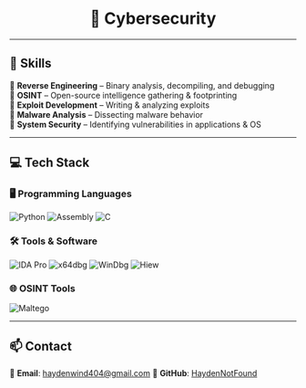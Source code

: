 <h1 align="center">🔐 Cybersecurity </h1>

---

## 🧩 Skills  
🔹 **Reverse Engineering** – Binary analysis, decompiling, and debugging  
🔹 **OSINT** – Open-source intelligence gathering & footprinting  
🔹 **Exploit Development** – Writing & analyzing exploits  
🔹 **Malware Analysis** – Dissecting malware behavior  
🔹 **System Security** – Identifying vulnerabilities in applications & OS  

---

## 💻 Tech Stack  

### 🖥️ Programming Languages  
![Python](https://img.shields.io/badge/Python-3776AB?style=for-the-badge&logo=python&logoColor=white)
![Assembly](https://img.shields.io/badge/Assembly-525252?style=for-the-badge&logo=windows&logoColor=white)
![C](https://img.shields.io/badge/C-A8B9CC?style=for-the-badge&logo=c&logoColor=black)


### 🛠️ Tools & Software  
![IDA Pro](https://img.shields.io/badge/IDA%20Pro-BC0030?style=for-the-badge&logo=probot&logoColor=white)
![x64dbg](https://img.shields.io/badge/x64dbg-000000?style=for-the-badge&logo=windows&logoColor=white)
![WinDbg](https://img.shields.io/badge/WinDbg-0078D6?style=for-the-badge&logo=windows&logoColor=white)
![Hiew](https://img.shields.io/badge/Hiew-000000?style=for-the-badge&logo=probot&logoColor=white)

### 🌐 OSINT Tools  
![Maltego](https://img.shields.io/badge/Maltego-1E1E1E?style=for-the-badge&logo=security&logoColor=white)

---

## 📫 Contact  
📩 **Email**: haydenwind404@gmail.com
🐙 **GitHub**: [HaydenNotFound](https://github.com/HaydenNotFound)  

